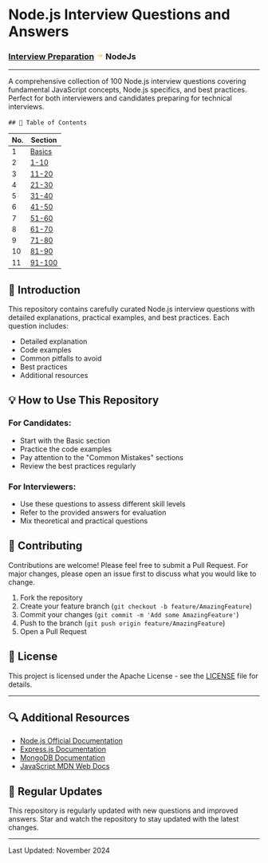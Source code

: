 # Node.js Interview Questions and Answers

### <a href="../README.md">Interview Preparation</a> <img src="../img/icons8-right-25.png" alt="arrow" style="width:15px; height:15px;"> NodeJs

---

A comprehensive collection of 100 Node.js interview questions covering fundamental JavaScript concepts, Node.js specifics, and best practices. Perfect for both interviewers and candidates preparing for technical interviews.

`## 🎯 Table of Contents`

| No. | Section                 |
|-----|------------------------|
| 1   | [Basics](./basics.md)  |
| 2   | [1-10](./1-10.md)     |
| 3   | [11-20](./11-20.md)   |
| 4   | [21-30](./21-30.md)   |
| 5   | [31-40](./31-40.md)   |
| 6   | [41-50](./41-50.md)   |
| 7   | [51-60](./51-60.md)   |
| 8   | [61-70](./61-70.md)   |
| 9   | [71-80](./71-80.md)   |
| 10  | [81-90](./81-90.md)   |
| 11  | [91-100](./91-100.md) |


## 🚀 Introduction

This repository contains carefully curated Node.js interview questions with detailed explanations, practical examples, and best practices. Each question includes:
- Detailed explanation
- Code examples
- Common pitfalls to avoid
- Best practices
- Additional resources

## 💡 How to Use This Repository

### For Candidates:
- Start with the Basic section
- Practice the code examples
- Pay attention to the "Common Mistakes" sections
- Review the best practices regularly

### For Interviewers:
- Use these questions to assess different skill levels
- Refer to the provided answers for evaluation
- Mix theoretical and practical questions

## 🤝 Contributing

Contributions are welcome! Please feel free to submit a Pull Request. For major changes, please open an issue first to discuss what you would like to change.

1. Fork the repository
2. Create your feature branch (`git checkout -b feature/AmazingFeature`)
3. Commit your changes (`git commit -m 'Add some AmazingFeature'`)
4. Push to the branch (`git push origin feature/AmazingFeature`)
5. Open a Pull Request

## 📝 License

This project is licensed under the Apache License - see the [LICENSE](../LICENSE) file for details.

---

## 🔍 Additional Resources

- [Node.js Official Documentation](https://nodejs.org/docs/)
- [Express.js Documentation](https://expressjs.com/)
- [MongoDB Documentation](https://docs.mongodb.com/)
- [JavaScript MDN Web Docs](https://developer.mozilla.org/en-US/docs/Web/JavaScript)

## 🔄 Regular Updates

This repository is regularly updated with new questions and improved answers. Star and watch the repository to stay updated with the latest changes.

---
Last Updated: November 2024
